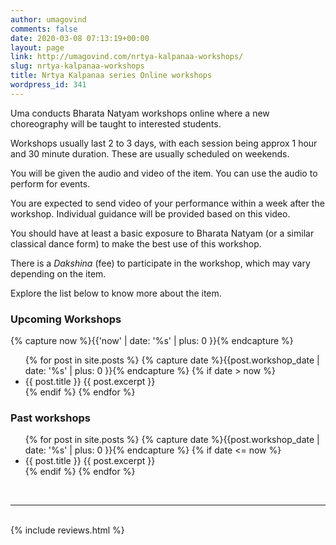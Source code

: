```yaml
---
author: umagovind
comments: false
date: 2020-03-08 07:13:19+00:00
layout: page
link: http://umagovind.com/nrtya-kalpanaa-workshops/
slug: nrtya-kalpanaa-workshops
title: Nrtya Kalpanaa series Online workshops
wordpress_id: 341
---
```



Uma conducts Bharata Natyam workshops online where a new choreography will be taught to interested students.   

Workshops usually last 2 to 3 days, with each session being approx 1 hour and 30 minute duration. These are usually scheduled on weekends.

You will be given the audio and video of the item. You can use the audio to perform for events.  

You are expected to send video of your performance within a week after the workshop. Individual guidance will be provided based on this video.

You should have at least a basic exposure to Bharata Natyam (or a similar classical dance form) to make the best use of this workshop.  

There is a _Dakshina_ (fee) to participate in the workshop, which may vary depending on the item.

Explore the list below to know more about the item.

### Upcoming Workshops

{% capture now %}{{'now' | date: '%s' | plus: 0 }}{% endcapture %}
<ul>
{% for post in site.posts %}
  {% capture date %}{{post.workshop_date | date: '%s' | plus: 0 }}{% endcapture %}
  {% if date > now %}
  <li class="workshop excerpt" onclick="location.href='{{ post.url }}'" >
    <span class="workshop-title">{{ post.title }}</span>
    {{ post.excerpt }}
  </li>
  {% endif %}
{% endfor %}
</ul>

### Past workshops
<ul>
{% for post in site.posts %}
  {% capture date %}{{post.workshop_date | date: '%s' | plus: 0 }}{% endcapture %}
  {% if date <= now %}
  <li class="workshop excerpt" onclick="location.href='{{ post.url }}'" >
    <span class="workshop-title">{{ post.title }}</span>
    {{ post.excerpt }}
  </li>
  {% endif %}
{% endfor %}
</ul>

<br/>

---

<br/>
{% include reviews.html %}
